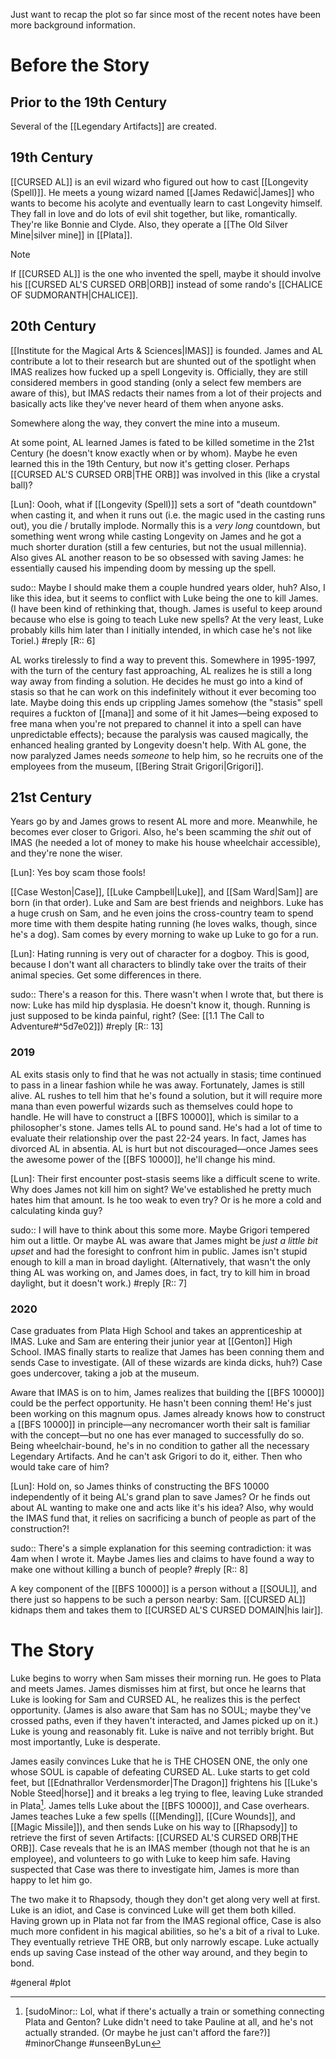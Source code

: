 Just want to recap the plot so far since most of the recent notes have been more background information.

# Before the Story
## Prior to the 19th Century
Several of the [[Legendary Artifacts]] are created.

## 19th Century
[[CURSED AL]] is an evil wizard who figured out how to cast [[Longevity (Spell)]]. He meets a young wizard named [[James Redawić|James]] who wants to become his acolyte and eventually learn to cast Longevity himself. They fall in love and do lots of evil shit together, but like, romantically. They're like Bonnie and Clyde. Also, they operate a [[The Old Silver Mine|silver mine]] in [[Plata]].

>[!note]
>If [[CURSED AL]] is the one who invented the spell, maybe it should involve his [[CURSED AL'S CURSED ORB|ORB]] instead of some rando's [[CHALICE OF SUDMORANTH|CHALICE]].

##  20th Century
[[Institute for the Magical Arts & Sciences|IMAS]] is founded. James and AL contribute a lot to their research but are shunted out of the spotlight when IMAS realizes how fucked up a spell Longevity is. Officially, they are still considered members in good standing (only a select few members are aware of this), but IMAS redacts their names from a lot of their projects and basically acts like they've never heard of them when anyone asks.

Somewhere along the way, they convert the mine into a museum.

At some point, AL learned James is fated to be killed sometime in the 21st Century (he doesn't know exactly when or by whom). Maybe he even learned this in the 19th Century, but now it's getting closer. Perhaps [[CURSED AL'S CURSED ORB|THE ORB]] was involved in this (like a crystal ball)?

[Lun]: Oooh, what if [[Longevity (Spell)]] sets a sort of "death countdown" when casting it, and when it runs out (i.e. the magic used in the casting runs out), you die / brutally implode. Normally this is a _very long_ countdown, but something went wrong while casting Longevity on James and he got a much shorter duration (still a few centuries, but not the usual millennia). Also gives AL another reason to be so obsessed with saving James: he essentially caused his impending doom by messing up the spell.

sudo:: Maybe I should make them a couple hundred years older, huh? Also, I like this idea, but it seems to conflict with Luke being the one to kill James. (I have been kind of rethinking that, though. James is useful to keep around because who else is going to teach Luke new spells? At the very least, Luke probably kills him later than I initially intended, in which case he's not like Toriel.)
#reply [R:: 6]

AL works tirelessly to find a way to prevent this. Somewhere in 1995-1997, with the turn of the century fast approaching, AL realizes he is still a long way away from finding a solution. He decides he must go into a kind of stasis so that he can work on this indefinitely without it ever becoming too late. Maybe doing this ends up crippling James somehow (the "stasis" spell requires a fuckton of [[mana]] and some of it hit James—being exposed to free mana when you're not prepared to channel it into a spell can have unpredictable effects); because the paralysis was caused magically, the enhanced healing granted by Longevity doesn't help. With AL gone, the now paralyzed James needs *someone* to help him, so he recruits one of the employees from the museum, [[Bering Strait Grigori|Grigori]].

## 21st Century
Years go by and James grows to resent AL more and more. Meanwhile, he becomes ever closer to Grigori. Also, he's been scamming the *shit* out of IMAS (he needed a lot of money to make his house wheelchair accessible), and they're none the wiser.

[Lun]: Yes boy scam those fools!

[[Case Weston|Case]], [[Luke Campbell|Luke]], and [[Sam Ward|Sam]] are born (in that order). Luke and Sam are best friends and neighbors. Luke has a huge crush on Sam, and he even joins the cross-country team to spend more time with them despite hating running (he loves walks, though, since he's a dog). Sam comes by every morning to wake up Luke to go for a run.

[Lun]: Hating running is very out of character for a dogboy. This is good, because I don't want all characters to blindly take over the traits of their animal species. Get some differences in there.

sudo:: There's a reason for this. There wasn't when I wrote that, but there is now: Luke has mild hip dysplasia. He doesn't know it, though. Running is just supposed to be kinda painful, right? (See: [[1.1 The Call to Adventure#^5d7e02]])
#reply [R:: 13]


### 2019
AL exits stasis only to find that he was not actually in stasis; time continued to pass in a linear fashion while he was away. Fortunately, James is still alive. AL rushes to tell him that he's found a solution, but it will require more mana than even powerful wizards such as themselves could hope to handle. He will have to construct a [[BFS 10000]], which is similar to a philosopher's stone. James tells AL to pound sand. He's had a lot of time to evaluate their relationship over the past 22-24 years. In fact, James has divorced AL in absentia. AL is hurt but not discouraged—once James sees the awesome power of the [[BFS 10000]], he'll change his mind.

[Lun]: Their first encounter post-stasis seems like a difficult scene to write. Why does James not kill him on sight? We've established he pretty much hates him that amount. Is he too weak to even try? Or is he more a cold and calculating kinda guy?

sudo:: I will have to think about this some more. Maybe Grigori tempered him out a little. Or maybe AL was aware that James might be *just a little bit upset* and had the foresight to confront him in public. James isn't stupid enough to kill a man in broad daylight. (Alternatively, that wasn't the only thing AL was working on, and James does, in fact, try to kill him in broad daylight, but it doesn't work.)
#reply [R:: 7]

### 2020
Case graduates from Plata High School and takes an apprenticeship at IMAS. Luke and Sam are entering their junior year at [[Genton]] High School. IMAS finally starts to realize that James has been conning them and sends Case to investigate. (All of these wizards are kinda dicks, huh?) Case goes undercover, taking a job at the museum.

Aware that IMAS is on to him, James realizes that building the [[BFS 10000]] could be the perfect opportunity. He hasn't been conning them! He's just been working on this magnum opus. James already knows how to construct a [[BFS 10000]] in principle—any necromancer worth their salt is familiar with the concept—but no one has ever managed to successfully do so. Being wheelchair-bound, he's in no condition to gather all the necessary Legendary Artifacts. And he can't ask Grigori to do it, either. Then who would take care of him?

[Lun]: Hold on, so James thinks of constructing the BFS 10000 independently of it being AL's grand plan to save James? Or he finds out about AL wanting to make one and acts like it's his idea? Also, why would the IMAS fund that, it relies on sacrificing a bunch of people as part of the construction?!

sudo:: There's a simple explanation for this seeming contradiction: it was 4am when I wrote it. Maybe James lies and claims to have found a way to make one without killing a bunch of people?
#reply [R:: 8]

A key component of the [[BFS 10000]] is a person without a [[SOUL]], and there just so happens to be such a person nearby: Sam. [[CURSED AL]] kidnaps them and takes them to [[CURSED AL'S CURSED DOMAIN|his lair]].

# The Story
Luke begins to worry when Sam misses their morning run. He goes to Plata and meets James. James dismisses him at first, but once he learns that Luke is looking for Sam and CURSED AL, he realizes this is the perfect opportunity. (James is also aware that Sam has no SOUL; maybe they've crossed paths, even if they haven't interacted, and James picked up on it.) Luke is young and reasonably fit. Luke is naïve and not terribly bright. But most importantly, Luke is desperate.

James easily convinces Luke that he is THE CHOSEN ONE, the only one whose SOUL is capable of defeating CURSED AL. Luke starts to get cold feet, but [[Ednathrallor Verdensmorder|The Dragon]] frightens his [[Luke's Noble Steed|horse]] and it breaks a leg trying to flee, leaving Luke stranded in Plata[^stranded]. James tells Luke about the [[BFS 10000]], and Case overhears. James teaches Luke a few spells ([[Mending]], [[Cure Wounds]], and [[Magic Missile]]), and then sends Luke on his way to [[Rhapsody]] to retrieve the first of seven Artifacts: [[CURSED AL'S CURSED ORB|THE ORB]]. Case reveals that he is an IMAS member (though not that he is an employee), and volunteers to go with Luke to keep him safe. Having suspected that Case was there to investigate him, James is more than happy to let him go.

The two make it to Rhapsody, though they don't get along very well at first. Luke is an idiot, and Case is convinced Luke will get them both killed. Having grown up in Plata not far from the IMAS regional office, Case is also much more confident in his magical abilities, so he's a bit of a rival to Luke. They eventually retrieve THE ORB, but only narrowly escape. Luke actually ends up saving Case instead of the other way around, and they begin to bond.

[^stranded]: [sudoMinor:: Lol, what if there's actually a train or something connecting Plata and Genton? Luke didn't need to take Pauline at all, and he's not actually stranded. (Or maybe he just can't afford the fare?)]
#minorChange #unseenByLun 

#general  #plot 